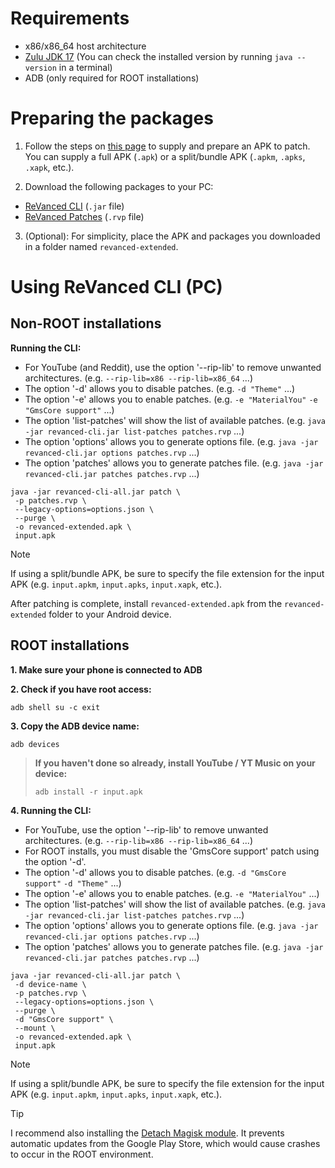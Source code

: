 Requirements
==

- x86/x86_64 host architecture
- [Zulu JDK 17](https://www.azul.com/downloads/?version=java-17-lts&package=jdk#zulu) (You can check the installed version by running `java --version` in a terminal)
- ADB (only required for ROOT installations)


Preparing the packages
==

1. Follow the steps on [this page](https://github.com/inotia00/revanced-documentation/blob/main/docs/supplying-an-apk.md) to supply and prepare an APK to patch. You can supply a full APK (`.apk`) or a split/bundle APK (`.apkm`, `.apks`, `.xapk`, etc.).

2. Download the following packages to your PC:
- [ReVanced CLI](https://github.com/inotia00/revanced-cli/releases/latest) (`.jar` file)
- [ReVanced Patches](https://github.com/inotia00/revanced-patches/releases/latest) (`.rvp` file)

3. (Optional): For simplicity, place the APK and packages you downloaded in a folder named `revanced-extended`.

Using ReVanced CLI (PC)
==

## Non-ROOT installations

**Running the CLI:**

- For YouTube (and Reddit), use the option '--rip-lib' to remove unwanted architectures. (e.g. `--rip-lib=x86 --rip-lib=x86_64` ...)
- The option '-d' allows you to disable patches. (e.g. `-d "Theme"` ...)
- The option '-e' allows you to enable patches. (e.g. `-e "MaterialYou"` `-e "GmsCore support"` ...)
- The option 'list-patches' will show the list of available patches. (e.g. `java -jar revanced-cli.jar list-patches patches.rvp` ...)
- The option 'options' allows you to generate options file. (e.g. `java -jar revanced-cli.jar options patches.rvp` ...)
- The option 'patches' allows you to generate patches file. (e.g. `java -jar revanced-cli.jar patches patches.rvp` ...)

```
java -jar revanced-cli-all.jar patch \
 -p patches.rvp \
 --legacy-options=options.json \
 --purge \
 -o revanced-extended.apk \
 input.apk
```

> [!NOTE]
> 
> If using a split/bundle APK, be sure to specify the file extension for the input APK (e.g. `input.apkm`, `input.apks`, `input.xapk`, etc.). 

After patching is complete, install `revanced-extended.apk` from the `revanced-extended` folder to your Android device.

## ROOT installations

**1. Make sure your phone is connected to ADB**

**2. Check if you have root access:**
```
adb shell su -c exit
```

**3. Copy the ADB device name:**
```
adb devices
```

> **If you haven't done so already, install YouTube / YT Music on your device:**
> ```
> adb install -r input.apk
> ```

**4. Running the CLI:**

- For YouTube, use the option '--rip-lib' to remove unwanted architectures. (e.g. `--rip-lib=x86 --rip-lib=x86_64` ...)
- For ROOT installs, you must disable the 'GmsCore support' patch using the option '-d'.
- The option '-d' allows you to disable patches. (e.g. `-d "GmsCore support"` `-d "Theme"` ...)
- The option '-e' allows you to enable patches. (e.g. `-e "MaterialYou"` ...)
- The option 'list-patches' will show the list of available patches. (e.g. `java -jar revanced-cli.jar list-patches patches.rvp` ...)
- The option 'options' allows you to generate options file. (e.g. `java -jar revanced-cli.jar options patches.rvp` ...)
- The option 'patches' allows you to generate patches file. (e.g. `java -jar revanced-cli.jar patches patches.rvp` ...)

```
java -jar revanced-cli-all.jar patch \
 -d device-name \
 -p patches.rvp \
 --legacy-options=options.json \
 --purge \
 -d "GmsCore support" \
 --mount \
 -o revanced-extended.apk \
 input.apk
```

> [!NOTE]
> 
> If using a split/bundle APK, be sure to specify the file extension for the input APK (e.g. `input.apkm`, `input.apks`, `input.xapk`, etc.).

> [!TIP]
> I recommend also installing the [Detach Magisk module](https://forum.xda-developers.com/t/module-detach3-detach-market-links.3447494/). It prevents automatic updates from the Google Play Store, which would cause crashes to occur in the ROOT environment.
